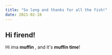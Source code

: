 ```yaml
---
title: "So long and thanks for all the fish!"
date: 2021-02-18
---
```


## Hi firend!

Hi ima **muffin** , and it's **muffin time**!
